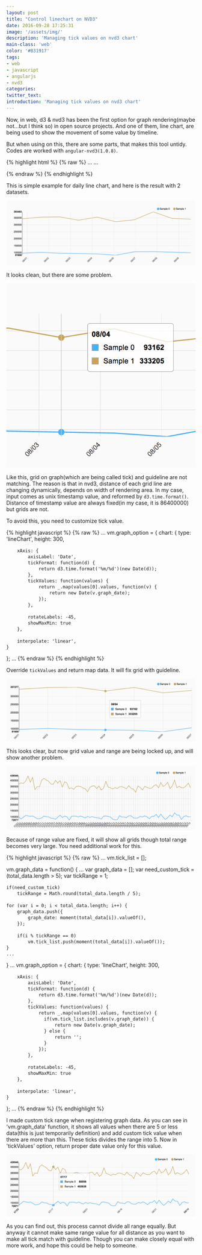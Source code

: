 ```yaml
---
layout: post
title: "Control linechart on NVD3"
date: 2016-09-28 17:25:31
image: '/assets/img/'
description: 'Managing tick values on nvd3 chart'
main-class: 'web'
color: '#B31917'
tags:
- web
- javascript
- angularjs
- nvd3
categories:
twitter_text:
introduction: 'Managing tick values on nvd3 chart'
---
```


Now, in web, d3 & nvd3 has been the first option for graph rendering(maybe not...but I think so) in open source projects. And one of them, line chart, are being used to show the movement of some value by timeline.

But when using on this, there are some parts, that makes this tool untidy.
Codes are worked with `angular-nvd3(1.0.8)`.

{% highlight html %}
{% raw %}
...
<nvd3 id="line_graph" options="vm.graph_option" data="vm.graph_data"></nvd3>
...
<script>
...
vm.graph_option = {
    chart: {
        type: 'lineChart',
        height: 300,

        xAxis: {
            axisLabel: 'Date',
            tickFormat: function(d) {
                return d3.time.format('%m/%d')(new Date(d));
            },

            rotateLabels: -45,
            showMaxMin: true
        },

        interpolate: 'linear',
    }
};
...
</script>
{% endraw %}
{% endhighlight %}

This is simple example for daily line chart, and here is the result with 2 datasets.

![Screenshot](/assets/post_img/nvd3_linechart/nvd3_1.png)

It looks clean, but there are some problem.

![Screenshot](/assets/post_img/nvd3_linechart/nvd3_2.png)

Like this, grid on graph(which are being called tick) and guideline are not matching. The reason is that in nvd3, distance of each grid line are changing dynamically, depends on width of rendering area. In my case, input comes as unix timestamp value, and reformed by `d3.time.format()`. Distance of timestamp value are always fixed(in my case, it is 86400000) but grids are not.

To avoid this, you need to customize tick value.

{% highlight javascript %}
{% raw %}
...
vm.graph_option = {
    chart: {
        type: 'lineChart',
        height: 300,

        xAxis: {
            axisLabel: 'Date',
            tickFormat: function(d) {
                return d3.time.format('%m/%d')(new Date(d));
            },
            tickValues: function(values) {
                return _.map(values[0].values, function(v) {
                    return new Date(v.graph_date);
                });
            },

            rotateLabels: -45,
            showMaxMin: true
        },

        interpolate: 'linear',
    }
};
...
{% endraw %}
{% endhighlight %}

Override `tickValues` and return map data. It will fix grid with guideline.

![Screenshot](/assets/post_img/nvd3_linechart/nvd3_3.png)

This looks clear, but now grid value and range are being locked up, and will show another problem.

![Screenshot](/assets/post_img/nvd3_linechart/nvd3_4.png)

Because of range value are fixed, it will show all grids though total range becomes very large. You need additional work for this.

{% highlight javascript %}
{% raw %}
...
vm.tick_list = [];

vm.graph_data = function() {
    ...
    var graph_data = [];
    var need_custom_tick = (total_data.length > 5);
    var tickRange = 1;

    if(need_custom_tick)
        tickRange = Math.round(total_data.length / 5);

    for (var i = 0; i < total_data.length; i++) {
        graph_data.push({
            graph_date: moment(total_data[i]).valueOf(),
        });

        if(i % tickRange == 0)
            vm.tick_list.push(moment(total_data[i]).valueOf());
    }
    ...
}
...
vm.graph_option = {
    chart: {
        type: 'lineChart',
        height: 300,

        xAxis: {
            axisLabel: 'Date',
            tickFormat: function(d) {
                return d3.time.format('%m/%d')(new Date(d));
            },
            tickValues: function(values) {
                return _.map(values[0].values, function(v) {
                  if(vm.tick_list.includes(v.graph_date)) {
                      return new Date(v.graph_date);
                  } else {
                      return '';
                  }
                });
            },

            rotateLabels: -45,
            showMaxMin: true
        },

        interpolate: 'linear',
    }
};
...
{% endraw %}
{% endhighlight %}

I made custom tick range when registering graph data. As you can see in 'vm.graph_data' function, it shows all values when there are 5 or less data(this is just temporarily definition) and add custom tick value when there are more than this. These ticks divides the range into 5.
Now in 'tickValues' option, return proper date value only for this value.

![Screenshot](/assets/post_img/nvd3_linechart/nvd3_5.png)

As you can find out, this process cannot divide all range equally. But anyway it cannot make same range value for all distance as you want to make all tick match with guideline. Though you can make closely equal with more work, and hope this could be help to someone.

